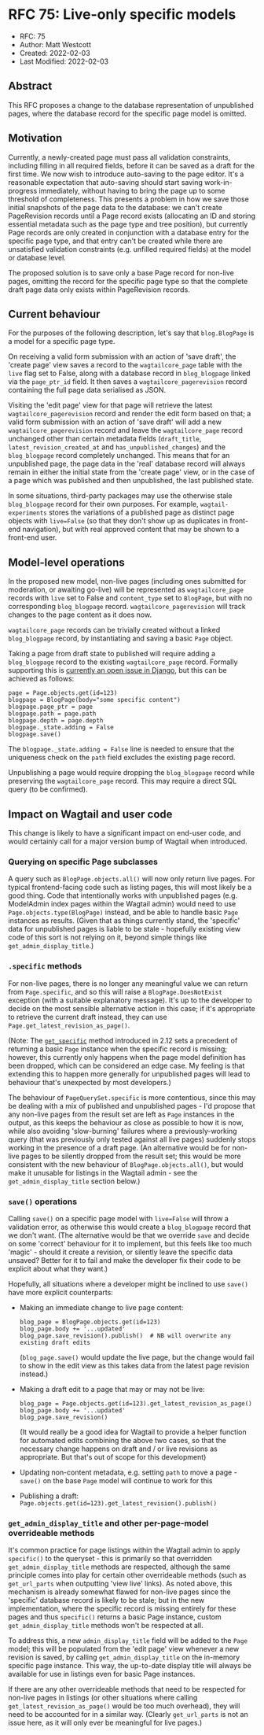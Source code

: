 # RFC 75: Live-only specific models

* RFC: 75
* Author: Matt Westcott
* Created: 2022-02-03
* Last Modified: 2022-02-03

## Abstract

This RFC proposes a change to the database representation of unpublished pages, where the database record for the specific page model is omitted.

## Motivation

Currently, a newly-created page must pass all validation constraints, including filling in all required fields, before it can be saved as a draft for the first time. We now wish to introduce auto-saving to the page editor. It's a reasonable expectation that auto-saving should start saving work-in-progress immediately, without having to bring the page up to some threshold of completeness. This presents a problem in how we save those initial snapshots of the page data to the database: we can't create PageRevision records until a Page record exists (allocating an ID and storing essential metadata such as the page type and tree position), but currently Page records are only created in conjunction with a database entry for the specific page type, and that entry can't be created while there are unsatisfied validation constraints (e.g. unfilled required fields) at the model or database level.

The proposed solution is to save only a base Page record for non-live pages, omitting the record for the specific page type so that the complete draft page data only exists within PageRevision records.

## Current behaviour

For the purposes of the following description, let's say that `blog.BlogPage` is a model for a specific page type.

On receiving a valid form submission with an action of 'save draft', the 'create page' view saves a record to the `wagtailcore_page` table with the `live` flag set to False, along with a database record in `blog_blogpage` linked via the `page_ptr_id` field. It then saves a `wagtailcore_pagerevision` record containing the full page data serialised as JSON.

Visiting the 'edit page' view for that page will retrieve the latest `wagtailcore_pagerevision` record and render the edit form based on that; a valid form submission with an action of 'save draft' will add a new `wagtailcore_pagerevision` record and leave the `wagtailcore_page` record unchanged other than certain metadata fields (`draft_title`, `latest_revision_created_at` and `has_unpublished_changes`) and the `blog_blogpage` record completely unchanged. This means that for an unpublished page, the page data in the 'real' database record will always remain in either the initial state from the 'create page' view, or in the case of a page which was published and then unpublished, the last published state.

In some situations, third-party packages may use the otherwise stale `blog_blogpage` record for their own purposes. For example, `wagtail-experiments` stores the variations of a published page as distinct page objects with `live=False` (so that they don't show up as duplicates in front-end navigation), but with real approved content that may be shown to a front-end user.

## Model-level operations

In the proposed new model, non-live pages (including ones submitted for moderation, or awaiting go-live) will be represented as `wagtailcore_page` records with `live` set to False and `content_type` set to `BlogPage`, but with no corresponding `blog_blogpage` record. `wagtailcore_pagerevision` will track changes to the page content as it does now.

`wagtailcore_page` records can be trivially created without a linked `blog_blogpage` record, by instantiating and saving a basic `Page` object.

Taking a page from draft state to published will require adding a `blog_blogpage` record to the existing `wagtailcore_page` record. Formally supporting this is [currently an open issue in Django](https://code.djangoproject.com/ticket/7623), but this can be achieved as follows:

    page = Page.objects.get(id=123)
    blogpage = BlogPage(body="some specific content")
    blogpage.page_ptr = page
    blogpage.path = page.path
    blogpage.depth = page.depth
    blogpage._state.adding = False
    blogpage.save()

The `blogpage._state.adding = False` line is needed to ensure that the uniqueness check on the `path` field excludes the existing page record.

Unpublishing a page would require dropping the `blog_blogpage` record while preserving the `wagtailcore_page` record. This may require a direct SQL query (to be confirmed).

## Impact on Wagtail and user code

This change is likely to have a significant impact on end-user code, and would certainly call for a major version bump of Wagtail when introduced.

### Querying on specific Page subclasses

A query such as `BlogPage.objects.all()` will now only return live pages. For typical frontend-facing code such as listing pages, this will most likely be a good thing. Code that intentionally works with unpublished pages (e.g. ModelAdmin index pages within the Wagtail admin) would need to use `Page.objects.type(BlogPage)` instead, and be able to handle basic `Page` instances as results. (Given that as things currently stand, the 'specific' data for unpublished pages is liable to be stale - hopefully existing view code of this sort is not relying on it, beyond simple things like `get_admin_display_title`.)

### `.specific` methods

For non-live pages, there is no longer any meaningful value we can return from `Page.specific`, and so this will raise a `BlogPage.DoesNotExist` exception (with a suitable explanatory message). It's up to the developer to decide on the most sensible alternative action in this case; if it's appropriate to retrieve the current draft instead, they can use `Page.get_latest_revision_as_page()`.

(Note: The [`get_specific`](https://docs.wagtail.org/en/stable/reference/pages/model_reference.html#wagtail.core.models.Page.get_specific) method introduced in 2.12 sets a precedent of returning a basic `Page` instance when the specific record is missing; however, this currently only happens when the page model definition has been dropped, which can be considered an edge case. My feeling is that extending this to happen more generally for unpublished pages will lead to behaviour that's unexpected by most developers.)

The behaviour of `PageQuerySet.specific` is more contentious, since this may be dealing with a mix of published and unpublished pages - I'd propose that any non-live pages from the result set are left as `Page` instances in the output, as this keeps the behaviour as close as possible to how it is now, while also avoiding 'slow-burning' failures where a previously-working query (that was previously only tested against all live pages) suddenly stops working in the presence of a draft page. (An alternative would be for non-live pages to be silently dropped from the result set; this would be more consistent with the new behaviour of `BlogPage.objects.all()`, but would make it unusable for listings in the Wagtail admin - see the `get_admin_display_title` section below.)

### `save()` operations

Calling `save()` on a specific page model with `live=False` will throw a validation error, as otherwise this would create a `blog_blogpage` record that we don't want. (The alternative would be that we override `save` and decide on some 'correct' behaviour for it to implement, but this feels like too much 'magic' - should it create a revision, or silently leave the specific data unsaved? Better for it to fail and make the developer fix their code to be explicit about what they want.)

Hopefully, all situations where a developer might be inclined to use `save()` have more explicit counterparts:

* Making an immediate change to live page content:

      blog_page = BlogPage.objects.get(id=123)
      blog_page.body += '...updated'
      blog_page.save_revision().publish()  # NB will overwrite any existing draft edits

  (`blog_page.save()` would update the live page, but the change would fail to show in the edit view as this takes data from the latest page revision instead.)

* Making a draft edit to a page that may or may not be live:

      blog_page = Page.objects.get(id=123).get_latest_revision_as_page()
      blog_page.body += '...updated'
      blog_page.save_revision()

  (It would really be a good idea for Wagtail to provide a helper function for automated edits combining the above two cases, so that the necessary change happens on draft and / or live revisions as appropriate. But that's out of scope for this development)

* Updating non-content metadata, e.g. setting `path` to move a page - `save()` on the base `Page` model will continue to work for this
* Publishing a draft: `Page.objects.get(id=123).get_latest_revision().publish()`

### `get_admin_display_title` and other per-page-model overrideable methods

It's common practice for page listings within the Wagtail admin to apply `specific()` to the queryset - this is primarily so that overridden `get_admin_display_title` methods are respected, although the same principle comes into play for certain other overrideable methods (such as `get_url_parts` when outputting 'view live' links). As noted above, this mechanism is already somewhat flawed for non-live pages since the 'specific' database record is likely to be stale; but in the new implementation, where the specific record is missing entirely for these pages and thus `specific()` returns a basic Page instance, custom `get_admin_display_title` methods won't be respected at all.

To address this, a new `admin_display_title` field will be added to the `Page` model; this will be populated from the 'edit page' view whenever a new revision is saved, by calling `get_admin_display_title` on the in-memory specific page instance. This way, the up-to-date display title will always be available for use in listings even for basic Page instances.

If there are any other overrideable methods that need to be respected for non-live pages in listings (or other situations where calling `get_latest_revision_as_page()` would be too much overhead), they will need to be accounted for in a similar way. (Clearly `get_url_parts` is not an issue here, as it will only ever be meaningful for live pages.)
